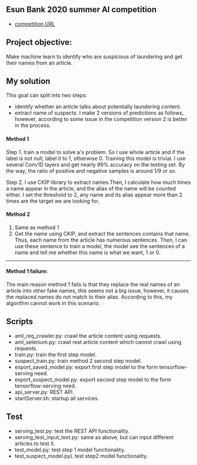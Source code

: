 ## Esun Bank 2020 summer AI competition
- [competition URL](https://tbrain.trendmicro.com.tw/Competitions/Details/11#winnerlist)

## Project objective:

Make machine learn to identify who are suspicious of laundering and get
their names from an article.
    
## My solution

This goal can split into two steps:
- identify whether an article talks about potentially laundering content.
- extract name of suspects.
I make 2 versions of predictions as follows, however, according to some 
issue in the competition version 2 is better in the process.

#### Method 1

Step 1. train a model to solve a's problem. So I use whole article
        and if the label is not null, label it to 1, otherwise 0. Training this
        model is trivial. I use several Conv1D layers and get nearly 99% accuracy
        on the testing set. By the way, the ratio of positive and negative samples
        is around 1/9 or so.
    
Step 2. I use CKIP library to extract names.Then, I calculate how much
        times a name appear in the article, and the alias of the name will be counted
        either. I set the threshold to 2, any name and its alias appear more than 2
        times are the target we are looking for.

#### Method 2

  1. Same as method 1
  2. Get the name using CKIP, and extract the sentences contains 
     that name. Thus, each name from the article has numerous sentences. Then,
     I can use these sentence to train a model, the model see the sentences of
     a name and tell me whether this name is what we want, 1 or 0.

--------------------
#### Method 1 failure:
The main reason method 1 fails is that they replace the real names of an article 
into other fake names, this seems not a big issue, however, it causes the replaced 
names do not match to their alias. According to this, my algorithm cannot work in 
this scenario.
    
## Scripts
  
- aml_req_crawler.py: crawl the article content using requests.
- aml_selenium.py: crawl rest article content which cannot crawl using requests.
- train.py: train the first step model.
- suspect_train.py: train method 2 second step model.
- export_saved_model.py: export first step model to the form tensorflow-serving need.
- export_suspect_model.py: export second step model to the form tensorflow-serving need.
- api_server.py: REST API.
- startServer.sh: startup all services.

## Test

- serving_test.py: test the REST API functionality.
- serving_test_input_text.py: same as above, but can input different articles to test it.
- test_model.py: test step 1 model functionality.
- test_suspect_model.pyL test step2 model functionality.

